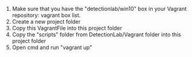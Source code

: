 1. Make sure that you have the "detectionlab/win10" box in your Vagrant repository:
vagrant box list.
2. Create a new project folder
3. Copy this VagrantFile into this project folder
4. Copy the "scripts" folder from DetectionLab/Vagrant folder into this project folder 
5. Open cmd and run "vagrant up"
